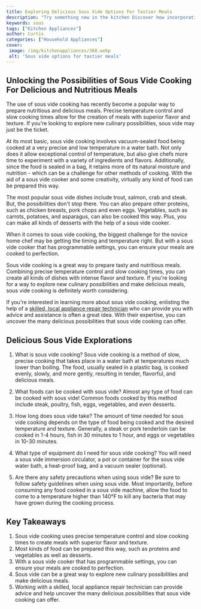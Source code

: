 ```yaml
---
title: Exploring Delicious Sous Vide Options For Tastier Meals
description: "Try something new in the kitchen Discover how incorporating sous vide options into your meals can make them extra delicious This blog post has all the tips and tricks to make mouth-watering meals every time"
keywords: sous
tags: ["Kitchen Appliances"]
author: Curtis
categories: ["Household Appliances"]
cover: 
 image: /img/kitchenappliances/388.webp
 alt: 'Sous vide options for tastier meals'
---
```

## Unlocking the Possibilities of Sous Vide Cooking For Delicious and Nutritious Meals

The use of sous vide cooking has recently become a popular way to prepare nutritious and delicious meals. Precise temperature control and slow cooking times allow for the creation of meals with superior flavor and texture. If you're looking to explore new culinary possibilities, sous vide may just be the ticket.

At its most basic, sous vide cooking involves vacuum-sealed food being cooked at a very precise and low temperature in a water bath. Not only does it allow exceptional control of temperature, but also give chefs more time to experiment with a variety of ingredients and flavors. Additionally, since the food is sealed in a bag, it retains more of its natural moisture and nutrition - which can be a challenge for other methods of cooking. With the aid of a sous vide cooker and some creativity, virtually any kind of food can be prepared this way.

The most popular sous vide dishes include trout, salmon, crab and steak. But, the possibilities don't stop there. You can also prepare other proteins, such as chicken breasts, pork chops and even eggs. Vegetables, such as carrots, potatoes, and asparagus, can also be cooked this way. Plus, you can make all kinds of desserts with the help of a sous vide cooker.

When it comes to sous vide cooking, the biggest challenge for the novice home chef may be getting the timing and temperature right. But with a sous vide cooker that has programmable settings, you can ensure your meals are cooked to perfection.

Sous vide cooking is a great way to prepare tasty and nutritious meals. Combining precise temperature control and slow cooking times, you can create all kinds of dishes with intense flavor and texture. If you're looking for a way to explore new culinary possibilities and make delicious meals, sous vide cooking is definitely worth considering.

If you're interested in learning more about sous vide cooking, enlisting the help of a [skilled, local appliance repair technician](./pages/appliance-repair-technicians) who can provide you with advice and assistance is often a great idea. With their expertise, you can uncover the many delicious possibilities that sous vide cooking can offer.

## Delicious Sous Vide Explorations

1. What is sous vide cooking? 
 Sous vide cooking is a method of slow, precise cooking that takes place in a water bath at temperatures much lower than boiling. The food, usually sealed in a plastic bag, is cooked evenly, slowly, and more gently, resulting in tender, flavorful, and delicious meals.

2. What foods can be cooked with sous vide? 
 Almost any type of food can be cooked with sous vide! Common foods cooked by this method include steak, poultry, fish, eggs, vegetables, and even desserts.

3. How long does sous vide take? 
 The amount of time needed for sous vide cooking depends on the type of food being cooked and the desired temperature and texture. Generally, a steak or pork tenderloin can be cooked in 1-4 hours, fish in 30 minutes to 1 hour, and eggs or vegetables in 10-30 minutes.

4. What type of equipment do I need for sous vide cooking? 
 You will need a sous vide immersion circulator, a pot or container for the sous vide water bath, a heat-proof bag, and a vacuum sealer (optional).

5. Are there any safety precautions when using sous vide? 
 Be sure to follow safety guidelines when using sous vide. Most importantly, before consuming any food cooked in a sous vide machine, allow the food to come to a temperature higher than 140°F to kill any bacteria that may have grown during the cooking process.

## Key Takeaways

1. Sous vide cooking uses precise temperature control and slow cooking times to create meals with superior flavor and texture. 
2. Most kinds of food can be prepared this way, such as proteins and vegetables as well as desserts. 
3. With a sous vide cooker that has programmable settings, you can ensure your meals are cooked to perfection. 
4. Sous vide can be a great way to explore new culinary possibilities and make delicious meals. 
5. Working with a skilled, local appliance repair technician can provide advice and help uncover the many delicious possibilities that sous vide cooking can offer.
